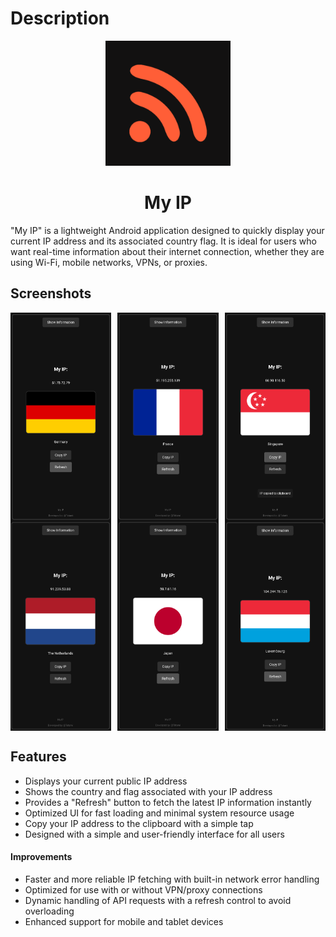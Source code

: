 # Description

<div align="center">
  <img src="./media/icon.png" style="width: 200px; height: 200px;">
  <h1>My IP</h1>
</div>

"My IP" is a lightweight Android application designed to quickly display your current IP address and its associated country flag. It is ideal for users who want real-time information about their internet connection, whether they are using Wi-Fi, mobile networks, VPNs, or proxies.

## Screenshots

<div style="display: flex; justify-content: space-between; width: 100%;">
  <img src="./media/01.png" alt="Image 6" style="width: 32%;"/>
  <img src="./media/02.png" alt="Image 2" style="width: 32%;"/>
  <img src="./media/03.png" alt="Image 3" style="width: 32%;"/>
</div>

<div style="display: flex; justify-content: space-between; width: 100%;">
  <img src="./media/04.png" alt="Image 4" style="width: 32%;"/>
  <img src="./media/05.png" alt="Image 5" style="width: 32%;"/>
  <img src="./media/06.png" alt="Image 7" style="width: 32%;"/>
</div>


## Features

- Displays your current public IP address
- Shows the country and flag associated with your IP address
- Provides a "Refresh" button to fetch the latest IP information instantly
- Optimized UI for fast loading and minimal system resource usage
- Copy your IP address to the clipboard with a simple tap
- Designed with a simple and user-friendly interface for all users

#### Improvements

- Faster and more reliable IP fetching with built-in network error handling
- Optimized for use with or without VPN/proxy connections
- Dynamic handling of API requests with a refresh control to avoid overloading
- Enhanced support for mobile and tablet devices
